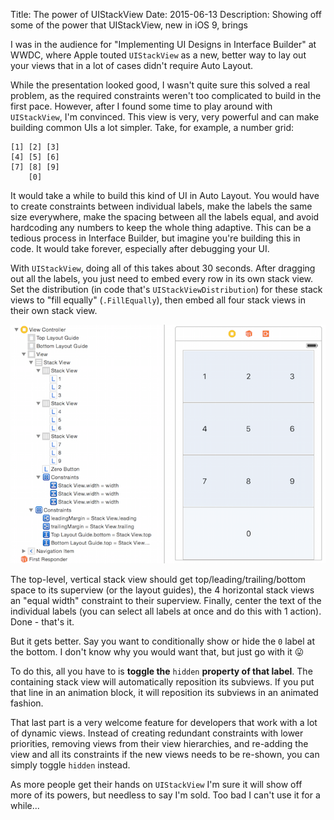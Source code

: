 Title: The power of UIStackView
Date: 2015-06-13
Description: Showing off some of the power that UIStackView, new in iOS 9, brings


I was in the audience for "Implementing UI Designs in Interface Builder" at WWDC, where Apple touted `UIStackView` as a new, better way to lay out your views that in a lot of cases didn't require Auto Layout.

While the presentation looked good, I wasn't quite sure this solved a real problem, as the required constraints weren't too complicated to build in the first pace. However, after I found some time to play around with `UIStackView`, I'm convinced. This view is very, very powerful and can make building common UIs a lot simpler. Take, for example, a number grid:

    [1] [2] [3]
    [4] [5] [6]
    [7] [8] [9]
        [0]
         
It would take a while to build this kind of UI in Auto Layout. You would have to create constraints between individual labels, make the labels the same size everywhere, make the spacing between all the labels equal, and avoid hardcoding any numbers to keep the whole thing adaptive. This can be a tedious process in Interface Builder, but imagine you're building this in code. It would take forever, especially after debugging your UI.

With `UIStackView`, doing all of this takes about 30 seconds. After dragging out all the labels, you just need to embed every row in its own stack view. Set the distribution (in code that's `UIStackViewDistribution`) for these stack views to "fill equally" (`.FillEqually`), then embed all four stack views in their own stack view.

![UIStackView example](/images/UIStackView.png)

The top-level, vertical stack view should get top/leading/trailing/bottom space to its superview (or the layout guides), the 4 horizontal stack views an "equal width" constraint to their superview. Finally, center the text of the individual labels (you can select all labels at once and do this with 1 action). Done - that's it.

But it gets better. Say you want to conditionally show or hide the `0` label at the bottom. I don't know why you would want that, but just go with it 😛

To do this, all you have to is **toggle the** `hidden` **property of that label**. The containing stack view will automatically reposition its subviews. If you put that line in an animation block, it will reposition its subviews in an animated fashion.

That last part is a very welcome feature for developers that work with a lot of dynamic views. Instead of creating redundant constraints with lower priorities, removing views from their view hierarchies, and re-adding the view and all its constraints if the new views needs to be re-shown, you can simply toggle `hidden` instead.

As more people get their hands on `UIStackView` I'm sure it will show off more of its powers, but needless to say I'm sold. Too bad I can't use it for a while...
